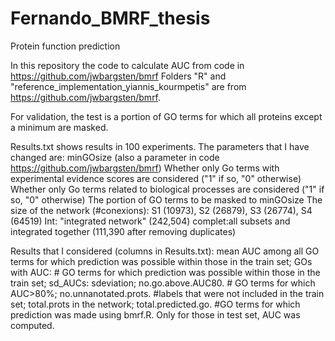 # Fernando_BMRF_thesis
Protein function prediction

In this repository the code to calculate AUC from code in https://github.com/jwbargsten/bmrf 
Folders "R" and "reference_implementation_yiannis_kourmpetis" are from https://github.com/jwbargsten/bmrf.

For validation, the test is a portion of GO terms for which all proteins except a minimum are masked. 

Results.txt shows results in 100 experiments. The parameters that I have changed are:
minGOsize (also a parameter in code https://github.com/jwbargsten/bmrf)
Whether only Go terms with experimental evidence scores are considered ("1" if so, "0" otherwise)
Whether only Go terms related to biological processes are considered ("1" if so, "0" otherwise)
The portion of GO terms to be masked to minGOsize
The size of the network (#conexions):
  S1 (10973), S2 (26879), S3 (26774), S4 (64519)
  Int: "integrated network" (242,504)
  complet:all subsets and integrated together (111,390 after removing duplicates)
  
 Results that I considered (columns in Results.txt):
 mean AUC among all GO terms for which prediction was possible within those in the train set;
 GOs with AUC: # GO terms for which prediction was possible within those in the train set;
 sd_AUCs: sdeviation;
 no.go.above.AUC80. # GO terms for which AUC>80%;
 no.unnanotated.prots. #labels that were not included in the train set;
 total.prots in the network;
 total.predicted.go. #GO terms for which prediction was made using bmrf.R. Only for those in test set, AUC was computed.
 
